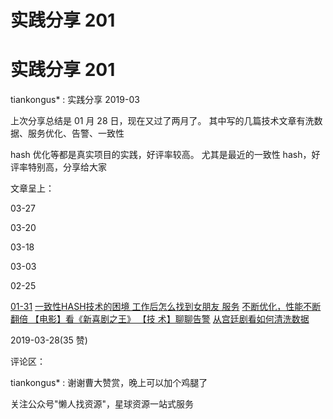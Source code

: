 # 实践分享 201

# 实践分享 201

tiankongus* : 实践分享 2019-03

上次分享总结是 01 月 28 日，现在又过了两月了。 其中写的几篇技术文章有洗数据、服务优化、告警、一致性

hash 优化等都是真实项目的实践，好评率较高。 尤其是最近的一致性 hash，好评率特别高，分享给大家

文章呈上：

03-27

03-20

03-18

03-03

02-25

[01-31](https://mp.weixin.qq.com/s/JOobEg9EOkTIBjxR_OCsUQ) [一致性](https://mp.weixin.qq.com/s/JOobEg9EOkTIBjxR_OCsUQ)[HASH](https://mp.weixin.qq.com/s/JOobEg9EOkTIBjxR_OCsUQ)[技术的困境 工作后怎么找到女朋友 服务](https://mp.weixin.qq.com/s/JOobEg9EOkTIBjxR_OCsUQ) [不断优化，性能不断翻倍 【电影】看《新喜剧之王》 【技 术】聊聊告警](https://mp.weixin.qq.com/s/5nKfGjbtpzPxHgYEh9jHVg) [从宫廷剧看如何清洗数据](https://mp.weixin.qq.com/s/JUcXaIGVltkMuzplwleIYA)

2019-03-28(35 赞)

评论区：

tiankongus* : 谢谢曹大赞赏，晚上可以加个鸡腿了

关注公众号"懒人找资源"，星球资源一站式服务